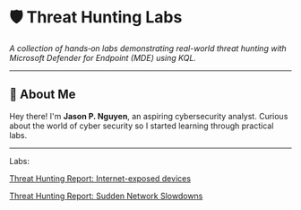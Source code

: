# 🛡️ Threat Hunting Labs  
_A collection of hands‑on labs demonstrating real-world threat hunting with Microsoft Defender for Endpoint (MDE) using KQL._

---

## 👤 About Me  
Hey there! I'm **Jason P. Nguyen**, an aspiring cybersecurity analyst. Curious about the world of cyber security so I started learning through practical labs. 

---
Labs:

[Threat Hunting Report: Internet-exposed devices](internet-exposed-devices/Internet-exposed-devices.md)

[Threat Hunting Report: Sudden Network Slowdowns](sudden-network-slowdowns/sudden-network-slowdowns.md)
